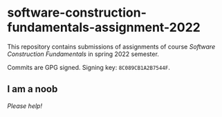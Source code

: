 # software-construction-fundamentals-assignment-2022

This repository contains submissions of assignments of course *Software Construction Fundamentals* in spring 2022 semester.

Commits are GPG signed. Signing key: `8C089CB1A2B7544F`.

## I am a noob

*Please help!*
